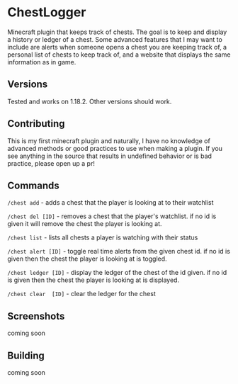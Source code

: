 # ChestLogger
Minecraft plugin that keeps track of chests. The goal is to keep and display a history or ledger of a chest. Some advanced features that I may want to include are alerts when someone opens a chest you are keeping track of, a personal list of chests to keep track of, and a website that displays the same information as in game. 

## Versions
Tested and works on 1.18.2. Other versions should work.

## Contributing 
This is my first minecraft plugin and naturally, I have no knowledge of advanced methods or good practices to use when making a plugin. If you see anything in the source that results in undefined behavior or is bad practice, please open up a pr! 

## Commands
`/chest add` - adds a chest that the player is looking at to their watchlist 

`/chest del [ID]` - removes a chest that the player's watchlist. if no id is given it will remove the chest the player is looking at.

`/chest list` - lists all chests a player is watching with their status

`/chest alert [ID]` - toggle real time alerts from the given chest id. if no id is given then the chest the player is looking at is toggled.

`/chest ledger [ID]` - display the ledger of the chest of the id given. if no id is given then the chest the player is looking at is displayed.

`/chest clear  [ID]` - clear the ledger for the chest

## Screenshots
coming soon

## Building
coming soon
